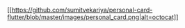 [[https://github.com/sumitvekariya/personal-card-flutter/blob/master/images/personal_card.png|alt=octocat]]